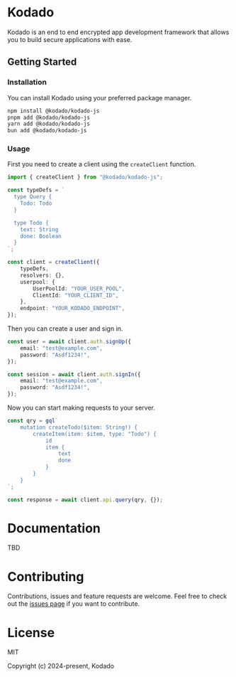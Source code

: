 # Kodado

Kodado is an end to end encrypted app development framework that allows you to build secure applications with ease.

## Getting Started

### Installation

You can install Kodado using your preferred package manager.

```bash
npm install @kodado/kodado-js
pnpm add @kodado/kodado-js
yarn add @kodado/kodado-js
bun add @kodado/kodado-js

```

### Usage

First you need to create a client using the `createClient` function.

```typescript
import { createClient } from "@kodado/kodado-js";

const typeDefs = `
  type Query {
    Todo: Todo
  }

  type Todo {
    text: String
    done: Boolean
  }
`;

const client = createClient({
    typeDefs,
    resolvers: {},
    userpool: {
        UserPoolId: "YOUR_USER_POOL",
        ClientId: "YOUR_CLIENT_ID",
    },
    endpoint: "YOUR_KODADO_ENDPOINT",
});
```

Then you can create a user and sign in.

```typescript
const user = await client.auth.signUp({
    email: "test@example.com",
    password: "Asdf1234!",
});

const session = await client.auth.signIn({
    email: "test@example.com",
    password: "Asdf1234!",
});
```

Now you can start making requests to your server.

```typescript
const qry = gql`
    mutation createTodo($item: String!) {
        createItem(item: $item, type: "Todo") {
            id
            item {
                text
                done
            }
        }
    }
`;

const response = await client.api.query(qry, {});
```

# Documentation

TBD

# Contributing

Contributions, issues and feature requests are welcome. Feel free to check out the [issues page](https://github.com/kodado/kodado-js/issues) if you want to contribute.

# License

MIT

Copyright (c) 2024-present, Kodado
